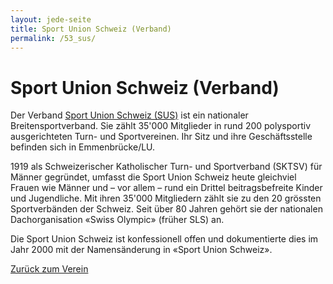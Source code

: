 ```yaml
---
layout: jede-seite
title: Sport Union Schweiz (Verband)
permalink: /53_sus/
---
```


# Sport Union Schweiz (Verband)

Der Verband <a href="https://sportunionschweiz.ch" target="_blank" rel="noopener noreferrer">Sport Union Schweiz (SUS)</a> ist ein nationaler Breitensportverband. Sie zählt 35'000 Mitglieder in rund 200 polysportiv ausgerichteten Turn- und Sportvereinen. Ihr Sitz und ihre Geschäftsstelle befinden sich in Emmenbrücke/LU.

1919 als Schweizerischer Katholischer Turn- und Sportverband (SKTSV) für Männer gegründet, umfasst die Sport Union Schweiz heute gleichviel Frauen wie Männer und – vor allem – rund ein Drittel beitragsbefreite Kinder und Jugendliche. Mit ihren 35'000 Mitgliedern zählt sie zu den 20 grössten Sportverbänden der Schweiz. Seit über 80 Jahren gehört sie der nationalen Dachorganisation «Swiss Olympic» (früher SLS) an.

Die Sport Union Schweiz ist konfessionell offen und dokumentierte dies im Jahr 2000 mit der Namensänderung in «Sport Union Schweiz».


<a href="{{ '/verein' | relative_url }}">Zurück zum Verein</a>